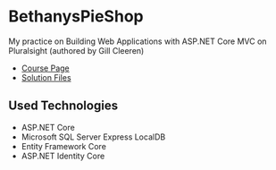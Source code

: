 # BethanysPieShop
My practice on Building Web Applications with ASP.NET Core MVC on Pluralsight (authored by Gill Cleeren)
- [Course Page](https://www.pluralsight.com/courses/building-aspdotnet-core-mvc-web-applications)
- [Solution Files](https://github.com/GillCleeren/BethanysPieShop)

## Used Technologies
- ASP.NET Core 
- Microsoft SQL Server Express LocalDB
- Entity Framework Core
- ASP.NET Identity Core

